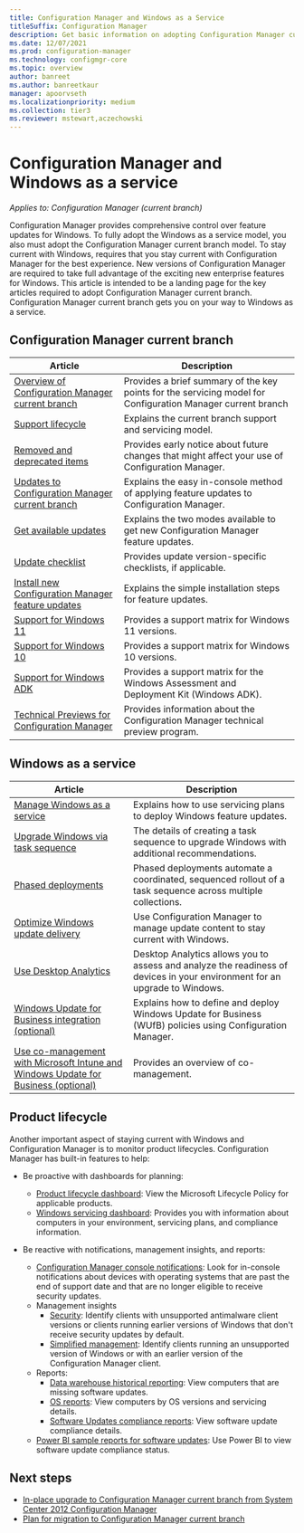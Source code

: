 ```yaml
---
title: Configuration Manager and Windows as a Service
titleSuffix: Configuration Manager
description: Get basic information on adopting Configuration Manager current branch to support Windows as a service.
ms.date: 12/07/2021
ms.prod: configuration-manager
ms.technology: configmgr-core
ms.topic: overview
author: banreet
ms.author: banreetkaur
manager: apoorvseth
ms.localizationpriority: medium
ms.collection: tier3
ms.reviewer: mstewart,aczechowski
---
```


# Configuration Manager and Windows as a service

*Applies to: Configuration Manager (current branch)*

Configuration Manager provides comprehensive control over feature updates for Windows. To fully adopt the Windows as a service model, you also must adopt the Configuration Manager current branch model. To stay current with Windows, requires that you stay current with Configuration Manager for the best experience. New versions of Configuration Manager are required to take full advantage of the exciting new enterprise features for Windows. This article is intended to be a landing page for the key articles required to adopt Configuration Manager current branch. Configuration Manager current branch gets you on your way to Windows as a service.

## Configuration Manager current branch

| Article | Description |
|--|--|
| [Overview of Configuration Manager current branch](../plan-design/changes/whats-new-incremental-versions.md) | Provides a brief summary of the key points for the servicing model for Configuration Manager current branch |
| [Support lifecycle](../servers/manage/current-branch-versions-supported.md) | Explains the current branch support and servicing model. |
| [Removed and deprecated items](../plan-design/changes/deprecated/removed-and-deprecated.md) | Provides early notice about future changes that might affect your use of Configuration Manager. |
| [Updates to Configuration Manager current branch](../servers/manage/updates.md) | Explains the easy in-console method of applying feature updates to Configuration Manager. |
| [Get available updates](../servers/manage/prepare-in-console-updates.md#get-available-updates) | Explains the two modes available to get new Configuration Manager feature updates. |
| [Update checklist](../servers/manage/prepare-in-console-updates.md#before-you-install-an-in-console-update) | Provides update version-specific checklists, if applicable. |
| [Install new Configuration Manager feature updates](../servers/manage/install-in-console-updates.md) | Explains the simple installation steps for feature updates. |
| [Support for Windows 11](../plan-design/configs/support-for-windows-11.md) | Provides a support matrix for Windows 11 versions. |
| [Support for Windows 10](../plan-design/configs/support-for-windows-10.md) | Provides a support matrix for Windows 10 versions. |
| [Support for Windows ADK](../plan-design/configs/support-for-windows-adk.md) | Provides a support matrix for the Windows Assessment and Deployment Kit (Windows ADK). |
| [Technical Previews for Configuration Manager](../get-started/technical-preview.md) | Provides information about the Configuration Manager technical preview program. |

## Windows as a service

| Article | Description |
|--|--|
| [Manage Windows as a service](../../osd/deploy-use/manage-windows-as-a-service.md) | Explains how to use servicing plans to deploy Windows feature updates. |
| [Upgrade Windows via task sequence](../../osd/deploy-use/create-a-task-sequence-to-upgrade-an-operating-system.md) | The details of creating a task sequence to upgrade Windows with additional recommendations. |
| [Phased deployments](../../osd/deploy-use/create-phased-deployment-for-task-sequence.md) | Phased deployments automate a coordinated, sequenced rollout of a task sequence across multiple collections. |
| [Optimize Windows update delivery](../../sum/deploy-use/optimize-windows-10-update-delivery.md) | Use Configuration Manager to manage update content to stay current with Windows. |
| [Use Desktop Analytics](../../desktop-analytics/overview.md) | Desktop Analytics allows you to assess and analyze the readiness of devices in your environment for an upgrade to Windows. |
| [Windows Update for Business integration (optional)](../../sum/deploy-use/integrate-windows-update-for-business-windows-10.md) | Explains how to define and deploy Windows Update for Business (WUfB) policies using Configuration Manager. |
| [Use co-management with Microsoft Intune and Windows Update for Business (optional)](../../comanage/overview.md) | Provides an overview of co-management. |

## Product lifecycle

<!-- 10976295 -->

Another important aspect of staying current with Windows and Configuration Manager is to monitor product lifecycles. Configuration Manager has built-in features to help:

- Be proactive with dashboards for planning:
  - [Product lifecycle dashboard](../clients/manage/asset-intelligence/product-lifecycle-dashboard.md): View the Microsoft Lifecycle Policy for applicable products.
  - [Windows servicing dashboard](../../osd/deploy-use/manage-windows-as-a-service.md): Provides you with information about computers in your environment, servicing plans, and compliance information.

- Be reactive with notifications, management insights, and reports:
  - [Configuration Manager console notifications](../servers/manage/admin-console-notifications.md#new-notifications-in-version-2010): Look for in-console notifications about devices with operating systems that are past the end of support date and that are no longer eligible to receive security updates.
  - Management insights
    - [Security](../servers/manage/management-insights.md#security): Identify clients with unsupported antimalware client versions or clients running earlier versions of Windows that don't receive security updates by default.
    - [Simplified management](../servers/manage/management-insights.md#simplified-management): Identify clients running an unsupported version of Windows or with an earlier version of the Configuration Manager client.
  - Reports:
    - [Data warehouse historical reporting](../servers/manage/list-of-reports.md#data-warehouse): View computers that are missing software updates.
    - [OS reports](../servers/manage/list-of-reports.md#operating-system): View computers by OS versions and servicing details.
    - [Software Updates compliance reports](../servers/manage/list-of-reports.md#software-updates---a-compliance): View software update compliance details.
  - [Power BI sample reports for software updates](../servers/manage/powerbi-sample-reports.md): Use Power BI to view software update compliance status.

## Next steps

- [In-place upgrade to Configuration Manager current branch from System Center 2012 Configuration Manager](../servers/deploy/install/upgrade-to-configuration-manager.md)
- [Plan for migration to Configuration Manager current branch](../migration/planning-for-migration.md)
